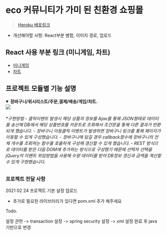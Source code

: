 # eco 커뮤니티가 가미 된 친환경 쇼핑몰  
> [Heroku 배포링크](https://eco-friends-mall.herokuapp.com/)
- 개선해야할 사항: React부분 병함, 이미지 경로, 업로드 

## React 사용 부분 링크 (미니게임, 차트)
- [미니게임](https://github.com/Leo-ground/ecogame)
- [차트](https://github.com/Leo-ground/reactcharts)

## 프로젝트 모듈별 기능 설명
<details open>
  <summary> 
    <b>장바구니/위시리스트/주문,결제/배송/게임/차트.</b>      
  </summary>
   <img src=https://github.com/luckyjek/TIL_/blob/main/Java/image/blokTest.jpg>
    <h6>*구현방법
        - 클릭이벤트 발생시 해당 상품의 정보를 Ajax를 통해 JSON형태로 데이터를 송신해 DB에서
        해당 상품번호를 카운트로 조회해서 조건문을 통해 다른 결과가 반환되게 했습니다.
        - 장바구니 이동클릭 이벤트가 발생하면 장바구니 링크를 통해 페이지가 이동할 수 있게
        구성했습니다.
        - 장바구니에 담길 경우 callback함수에 장바구니의 전체 개수를 조회하는 함수를 호출하게
        구성해 갱신할 수 있게 했습니다.
        - REST 방식으로 데이터를 받은 다음 DOM에 추가하는 방식으로 구성했기 때문에
        선택자 선택을 jQuery의 이벤트 위임방법을 사용해 수량 데이터를 받아 DB정보 갱신과
        금액을 계산할 수 있게 구현했습니다.
    </h6>
  </div>
</details>

### 프로젝트 전달 사항
2021 02 24 프로젝트 기본 설정 업로드 

* 추가로 필요한 라이브러리가 있다면 pom.xml 추가 해주세요


Todo.

설정 관련
-> transaction 설정
-> spring security 설정
-> xml 설정 완료 후 java 기반으로 변경
